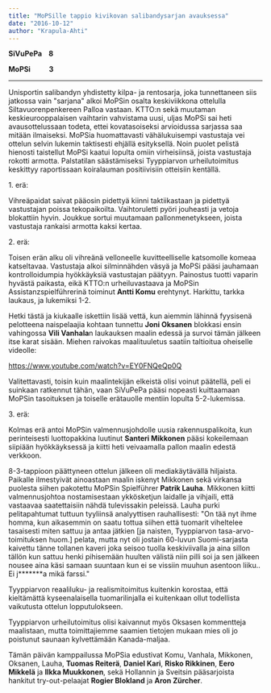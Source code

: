 ```yaml
---
title: "MoPSille tappio kivikovan salibandysarjan avauksessa"
date: "2016-10-12"
author: "Krapula-Ahti"
---
```


**SiVuPePa    8**

**MoPSi           3**

* * *

Unisportin salibandyn yhdistetty kilpa- ja rentosarja, joka tunnettaneen siis jatkossa vain "sarjana" alkoi MoPSin osalta keskiviikkona ottelulla Siltavuorenpenkereen Palloa vastaan. KTTO:n sekä muutaman keskieurooppalaisen vaihtarin vahvistama uusi, uljas MoPSi sai heti avausottelussaan todeta, ettei kovatasoiseksi arvioidussa sarjassa saa mitään ilmaiseksi. MoPSia huomattavasti vähälukuisempi vastustaja vei ottelun selvin lukemin taktisesti ehjällä esityksellä. Noin puolet pelistä hienosti taistellut MoPSi kaatui lopulta omiin virheisiinsä, joista vastustaja rokotti armotta. Palstatilan säästämiseksi Tyyppiarvon urheilutoimitus keskittyy raportissaan koiralauman positiivisiin otteisiin kentällä.

1\. erä:

Vihreäpaidat saivat pääosin pidettyä kiinni taktiikastaan ja pidettyä vastustajan poissa tekopaikoilta. Vaihtoruletti pyöri jouheasti ja vetoja blokattiin hyvin. Joukkue sortui muutamaan pallonmenetykseen, joista vastustaja rankaisi armotta kaksi kertaa.

2\. erä:

Toisen erän alku oli vihreänä velloneelle kuvitteelliselle katsomolle komeaa katseltavaa. Vastustaja alkoi silminnähden väsyä ja MoPSi pääsi jauhamaan kontrolloidumpia hyökkäyksiä vastustajan päätyyn. Painostus tuotti vaparin hyvästä paikasta, eikä KTTO:n urheiluvastaava ja MoPSin Assistanzspielführerinä toiminut **Antti Komu** erehtynyt. Harkittu, tarkka laukaus, ja lukemiksi 1-2.

Hetki tästä ja kiukaalle iskettiin lisää vettä, kun aiemmin lähinnä fyysisenä pelotteena naispelaajia kohtaan tunnettu **Joni Oksanen** blokkasi ensin vahingossa **Vili Vanhala**n laukauksen maalin edessä ja survoi tämän jälkeen itse karat sisään. Miehen raivokas maalituuletus saatiin taltioitua oheiselle videolle:

https://www.youtube.com/watch?v=EY0FNQeQp0Q

Valitettavasti, toisin kuin maalintekijän elkeistä olisi voinut päätellä, peli ei suinkaan ratkennut tähän, vaan SiVuPePa pääsi nopeasti kuittaamaan MoPSin tasoituksen ja toiselle erätauolle mentiin lopulta 5-2-lukemissa.

<!-- \[caption id="" align="alignnone" width="217"\]![](http://gdurl.com/7wKG) "Melkein aito" platinablondi Joni Oksanen vastasi MoPSin tasoitusmaalista ja epäilemättä kauden riehakkaimmasta tuuletuksesta.\[/caption\] -->

3\. erä:

Kolmas erä antoi MoPSin valmennusjohdolle uusia rakennuspalikoita, kun perinteisesti luottopakkina luutinut **Santeri Mikkonen** pääsi kokeilemaan siipiään hyökkäyksessä ja kiitti heti veivaamalla pallon maalin edestä verkkoon.

8-3-tappioon päättyneen ottelun jälkeen oli mediakäytävällä hiljaista. Paikalle ilmestyivät ainoastaan maalin iskenyt Mikkonen sekä virkansa puolesta siihen pakotettu MoPSin Spielführer **Patrik Lauha**. Mikkonen kiitti valmennusjohtoa nostamisestaan ykkösketjun laidalle ja vihjaili, että vastaavaa saatettaisiin nähdä tulevissakin peleissä. Lauha purki pelitapahtumat tuttuun tyyliinsä analyyttisen rauhallisesti: "On tää nyt ihme homma, kun aikasemmin on saatu tottua siihen että tuomarit viheltelee tasaisesti miten sattuu ja antaa jätkien \[ja naisten, Tyyppiarvon tasa-arvo-toimituksen huom.\] pelata, mutta nyt oli jostain 60-luvun Suomi-sarjasta kaivettu tänne tollanen kaveri joka seisoo tuolla keskiviivalla ja aina sillon tällön kun sattuu henki pihisemään huulten välistä niin pilli soi ja sen jälkeen nousee aina käsi samaan suuntaan kun ei se vissiin muuhun asentoon liiku.. Ei j\*\*\*\*\*\*\*a mikä farssi."

Tyyppiarvon reaaliluku- ja realismitoimitus kuitenkin korostaa, että kieltämättä kyseenalaisella tuomarilinjalla ei kuitenkaan ollut todellista vaikutusta ottelun lopputulokseen.

Tyyppiarvon urheilutoimitus olisi kaivannut myös Oksasen kommentteja maalistaan, mutta toimittajiemme saamien tietojen mukaan mies oli jo poistunut saunaan kylvettämään Kanada-maljaa.

<!-- \[caption id="" align="alignnone" width="217"\]![Hyökkääjäksi nostettu Santeri Mikkonen avasi maalihanansa MoPSin riveissä.](http://gdurl.com/F2kQ) Hyökkääjäksi nostettu Santeri Mikkonen avasi maalihanansa MoPSin riveissä.\[/caption\] -->

Tämän päivän kamppailussa MoPSia edustivat Komu, Vanhala, Mikkonen, Oksanen, Lauha, **Tuomas Reiterä**, **Daniel Kari**, **Risko Rikkinen**, **Eero Mikkelä** ja **Ilkka Muukkonen**, sekä Hollannin ja Sveitsin pääsarjoista hankitut try-out-pelaajat **Rogier Blokland** ja **Aron Zürcher**.

